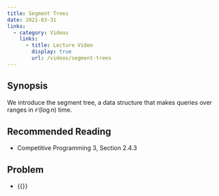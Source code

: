 ```yaml
---
title: Segment Trees
date: 2021-03-31
links:
  - category: Videos
    links:
      - title: Lecture Video
        display: true
        url: /videos/segment-trees
---
```


## Synopsis

We introduce the segment tree, a data structure that makes queries over ranges
in ${\mathcal O}(\log n)$ time.

## Recommended Reading

 - Competitive Programming 3, Section 2.4.3
 
## Problem

 - {{<UVa id="2176" name="11235 - Frequent Values" >}}
